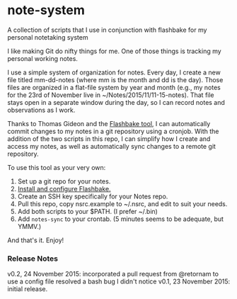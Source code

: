 # note-system
A collection of scripts that I use in conjunction with flashbake for my personal notetaking system

I like making Git do nifty things for me. One of those things is tracking my personal working notes. 

I use a simple system of organization for notes. Every day, I create a new file titled mm-dd-notes (where mm is the month and dd is the day). Those files are organized in a flat-file system by year and month (e.g., my notes for the 23rd of November live in ~/Notes/2015/11/11-15-notes). That file stays open in a separate window during the day, so I can record notes and observations as I work. 

Thanks to Thomas Gideon and the [Flashbake tool](https://github.com/commandline/flashbake/), I can automatically commit changes to my notes in a git repository using a cronjob. With the addition of the two scripts in this repo, I can simplify how I create and access my notes, as well as automatically sync changes to a remote git repository. 

To use this tool as your very own:

1. Set up a git repo for your notes.
2. [Install and configure Flashbake.](https://github.com/commandline/flashbake/wiki/Installation)
3. Create an SSH key specifically for your Notes repo.
4. Pull this repo, copy nsrc.example to ~/.nsrc, and edit to suit your needs.
5. Add both scripts to your $PATH. (I prefer ~/.bin)
6. Add `notes-sync` to your crontab. (5 minutes seems to be adequate, but YMMV.)

And that's it. Enjoy!

### Release Notes

v0.2, 24 November 2015: incorporated a pull request from @retornam to use a config file
                        resolved a bash bug I didn't notice 
v0.1, 23 November 2015: initial release.



